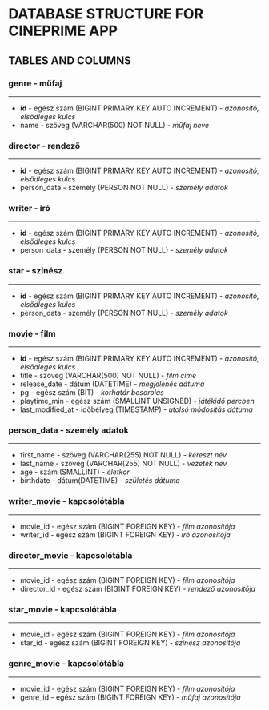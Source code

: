 # DATABASE STRUCTURE FOR CINEPRIME APP

## TABLES AND COLUMNS

### genre - műfaj
---
- **id**  - egész szám (BIGINT PRIMARY KEY AUTO INCREMENT) - *azonosító, elsődleges kulcs*
- name - szöveg (VARCHAR(500) NOT NULL) - *műfaj neve*

### director - rendező
---
- **id** - egész szám (BIGINT PRIMARY KEY AUTO INCREMENT) - *azonosító, elsődleges kulcs*
- person_data - személy (PERSON NOT NULL) - *személy adatok*

### writer - író
---
- **id** - egész szám (BIGINT PRIMARY KEY AUTO INCREMENT) - *azonosító, elsődleges kulcs*
- person_data - személy (PERSON NOT NULL) - *személy adatok*

### star - színész
---
- **id** - egész szám (BIGINT PRIMARY KEY AUTO INCREMENT) - *azonosító, elsődleges kulcs*
- person_data - személy (PERSON NOT NULL) - *személy adatok*

### movie - film
---
- **id** - egész szám (BIGINT PRIMARY KEY AUTO INCREMENT) - *azonosító, elsődleges kulcs*
- title - szöveg (VARCHAR(500) NOT NULL) - *film címe*
- release_date - dátum (DATETIME) - *megjelenés dátuma*
- pg  - egész szám (BIT) - *korhatár besorolás*
- playtime_min - egész szám (SMALLINT UNSIGNED) - *játékidő percben*
- last_modified_at - időbélyeg  (TIMESTAMP) - *utolsó módosítás dátuma*

### person_data - személy adatok
---
- first_name - szöveg (VARCHAR(255) NOT NULL) - *kereszt név*
- last_name - szöveg (VARCHAR(255) NOT NULL) - *vezeték név*
- age - szám (SMALLINT) - *életkor*
- birthdate - dátum(DATETIME) - *születés dátuma*

### writer_movie - kapcsolótábla
--- 
- movie_id - egész szám (BIGINT FOREIGN KEY) - *film azonosítója*
- writer_id - egész szám (BIGINT FOREIGN KEY) - *író azonosítója*

### director_movie - kapcsolótábla
---
- movie_id - egész szám (BIGINT FOREIGN KEY) - *film azonosítója*
- director_id - egész szám (BIGINT FOREIGN KEY) - *rendező azonosítója*

### star_movie - kapcsolótábla
---
- movie_id - egész szám (BIGINT FOREIGN KEY) - *film azonosítója*
- star_id - egész szám (BIGINT FOREIGN KEY) - *színész azonosítója*

### genre_movie - kapcsolótábla
---
- movie_id - egész szám (BIGINT FOREIGN KEY) - *film azonosítója*
- genre_id - egész szám (BIGINT FOREIGN KEY) - *műfaj azonosítója*

